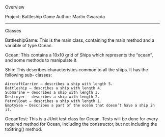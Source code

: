 Overview

Project: Battleship Game
Author: Martin Gwarada

----------------------------------------------------
Classes

BattleshipGame:
This is the main class, containing the main method and a variable of type Ocean.

Ocean:
This contains a 10x10 grid of Ships which represents the “ocean”, and some methods to manipulate it.

Ship:
This describes characteristics common to all the ships. It has the following sub- classes:
	
	AircraftCarrier — describes a ship with length 5.
	Battleship — describes a ship with length 4.
	Submarine — describes a ship with length 3.
	Destroyer — describes a ship with length 2.
	PatrolBoat — describes a ship with length 1.
	EmptySea — Describes a part of the ocean that doesn’t have a ship in it.
	

OceanTest:
This is a JUnit test class for Ocean. Tests will be done for every required method for Ocean, 
including the constructor, but not including the toString() method. 

